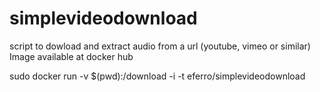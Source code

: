 simplevideodownload
===================
script to dowload and extract audio from a url (youtube, vimeo or similar)
Image available at docker hub

sudo docker run -v $(pwd):/download -i -t eferro/simplevideodownload <url>
